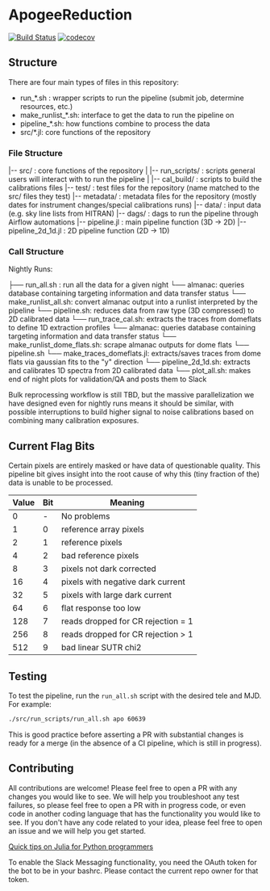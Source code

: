 # ApogeeReduction

[![Build Status](https://github.com/andrew-saydjari/ApogeeReduction.jl/actions/workflows/CI.yml/badge.svg?branch=main)](https://github.com/andrew-saydjari/ApogeeReduction.jl/actions/workflows/CI.yml?query=branch%3Amain)
[![codecov](https://codecov.io/gh/andrew-saydjari/ApogeeReduction.jl/branch/main/graph/badge.svg?branch=main)](https://codecov.io/gh/andrew-saydjari/ApogeeReduction.jl)

## Structure

There are four main types of files in this repository:
- run_*.sh : wrapper scripts to run the pipeline (submit job, determine resources, etc.)
- make_runlist_*.sh: interface to get the data to run the pipeline on
- pipeline_*.sh: how functions combine to process the data
- src/*.jl: core functions of the repository

### File Structure

|-- src/ : core functions of the repository
|   |-- run_scripts/ : scripts general users will interact with to run the pipeline
|   |-- cal_build/ : scripts to build the calibrations files
|-- test/ : test files for the repository (name matched to the src/ files they test)
|-- metadata/ : metadata files for the repository (mostly dates for instrument changes/special calibrations runs)
|-- data/ : input data (e.g. sky line lists from HITRAN)
|-- dags/ : dags to run the pipeline through Airflow automations
|-- pipeline.jl : main pipeline function (3D -> 2D)
|--pipeline_2d_1d.jl : 2D pipeline function (2D -> 1D)

### Call Structure

Nightly Runs:

├── run_all.sh : run all the data for a given night
    └── almanac: queries database containing targeting information and data transfer status
    └── make_runlist_all.sh: convert almanac output into a runlist interpreted by the pipeline
    └── pipeline.sh: reduces data from raw type (3D compressed) to 2D calibrated data
    └── run_trace_cal.sh: extracts the traces from domeflats to define 1D extraction profiles
        └── almanac: queries database containing targeting information and data transfer status
        └── make_runlist_dome_flats.sh: scrape almanac outputs for dome flats
        └── pipeline.sh
        └── make_traces_domeflats.jl: extracts/saves traces from dome flats via gaussian fits to the "y" direction
    └── pipeline_2d_1d.sh: extracts and calibrates 1D spectra from 2D calibrated data
    └── plot_all.sh: makes end of night plots for validation/QA and posts them to Slack

Bulk reprocessing workflow is still TBD, but the massive parallelization we have designed even for nightly runs means it should be similar, with possible interruptions to build higher signal to noise calibrations based on combining many calibration exposures.

## Current Flag Bits

Certain pixels are entirely masked or have data of questionable quality. This pipeline bit gives insight into the root cause of why this (tiny fraction of the) data is unable to be processed.

| Value         | Bit         | Meaning     |
| ----------- | ----------- | ----------- |
| 0     | -     | No problems       |
| 1     | 0     | reference array pixels |
| 2     | 1     | reference pixels |
| 4     | 2     | bad reference pixels |
| 8     | 3     | pixels not dark corrected |
| 16    | 4     | pixels with negative dark current |
| 32    | 5     | pixels with large dark current |
| 64    | 6     | flat response too low |
| 128   | 7     | reads dropped for CR rejection = 1 |
| 256   | 8     | reads dropped for CR rejection > 1 |
| 512   | 9     | bad linear SUTR chi2 |

## Testing

To test the pipeline, run the `run_all.sh` script with the desired tele and MJD. For example:

```bash
./src/run_scripts/run_all.sh apo 60639
```

This is good practice before asserting a PR with substantial changes is ready for a merge (in the absence of a CI pipeline, which is still in progress).

## Contributing

All contributions are welcome! Please feel free to open a PR with any changes you would like to see. We will help you troubleshoot any test failures, so please feel free to open a PR with in progress code, or even code in another coding language that has the functionality you would like to see. If you don't have any code related to your idea, please feel free to open an issue and we will help you get started.

[Quick tips on Julia for Python programmers](https://docs.julialang.org/en/v1/manual/noteworthy-differences/#Noteworthy-differences-from-Python)

To enable the Slack Messaging functionality, you need the OAuth token for the bot to be in your bashrc. Please contact the current repo owner for that token.
